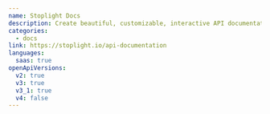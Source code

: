 ```yaml
---
name: Stoplight Docs
description: Create beautiful, customizable, interactive API documentation generated from OpenAPI, integrated with Stoplight Studio.
categories:
  - docs
link: https://stoplight.io/api-documentation
languages:
  saas: true
openApiVersions:
  v2: true
  v3: true
  v3_1: true
  v4: false
---
```

